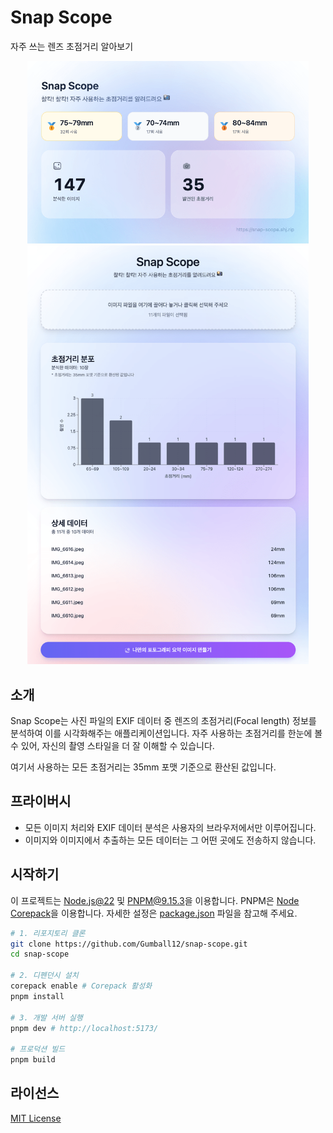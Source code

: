 # Snap Scope

자주 쓰는 렌즈 초점거리 알아보기

<p align="center">
  <img src="./docs/summary-preview.png" width="450" title="Summary Preview" alt="Summary Preview">
  <img src="./docs/app-preview.png" width="450" title="App Preview" alt="App Preview">
</p>

## 소개

Snap Scope는 사진 파일의 EXIF 데이터 중 렌즈의 초점거리(Focal length) 정보를 분석하여 이를 시각화해주는 애플리케이션입니다. 자주 사용하는 초점거리를 한눈에 볼 수 있어, 자신의 촬영 스타일을 더 잘 이해할 수 있습니다.

여기서 사용하는 모든 초점거리는 35mm 포맷 기준으로 환산된 값입니다.

## 프라이버시

- 모든 이미지 처리와 EXIF 데이터 분석은 사용자의 브라우저에서만 이루어집니다.
- 이미지와 이미지에서 추출하는 모든 데이터는 그 어떤 곳에도 전송하지 않습니다.

## 시작하기

이 프로젝트는 [Node.js@22](https://nodejs.org/ko) 및 [PNPM@9.15.3](https://pnpm.io/ko/)을 이용합니다. PNPM은 [Node Corepack](https://nodejs.org/api/corepack.html)을 이용합니다. 자세한 설정은 [package.json](./package.json) 파일을 참고해 주세요.

```bash
# 1. 리포지토리 클론
git clone https://github.com/Gumball12/snap-scope.git
cd snap-scope

# 2. 디펜던시 설치
corepack enable # Corepack 활성화
pnpm install

# 3. 개발 서버 실행
pnpm dev # http://localhost:5173/

# 프로덕션 빌드
pnpm build
```

## 라이선스

[MIT License](./LICENSE)
